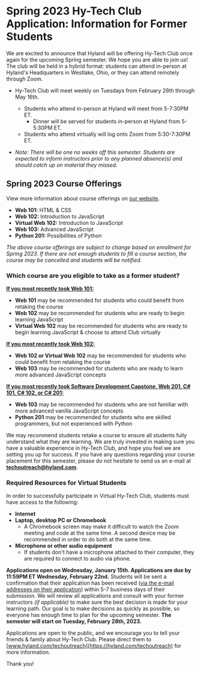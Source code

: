 # Spring 2023 Hy-Tech Club Application: Information for Former Students
We are excited to announce that Hyland will be offering Hy-Tech Club once again for the upcoming Spring semester. We hope you are able to join us! The club will be held in a hybrid format: students can attend in-person at Hyland's Headquarters in Westlake, Ohio, or they can attend remotely through Zoom.

- Hy-Tech Club will meet weekly on Tuesdays from February 28th through May 16th.
  - Students who attend in-person at Hyland will meet from 5-7:30PM ET. 
    - Dinner will be served for students in-person at Hyland from 5-5:30PM ET.
  - Students who attend virtually will log onto Zoom from 5:30-7:30PM ET.
  
- _Note: There will be one no weeks off this semester. Students are expected to inform instructors prior to any planned absence(s) and should catch up on material they missed._

## Spring 2023 Course Offerings
View more information about course offerings on [our website](https://www.hyland.com/en/explore/hy-tech/Tech-outreach-overview/club).

- **Web 101:** HTML & CSS
- **Web 102:** Introduction to JavaScript
- **Virtual Web 102:** Introduction to JavaScript
- **Web 103:** Advanced JavaScript
- **Python 201:** Possibilities of Python

_The above course offerings are subject to change based on enrollment for Spring 2023. If there are not enough students to fill a course section, the course may be cancelled and students will be notified._

### Which course are you eligible to take as a former student?

<ins>**If you most recently took Web 101:**</ins>
- **Web 101** may be recommended for students who could benefit from retaking the course
- **Web 102** may be recommended for students who are ready to begin learning JavaScript
- **Virtual Web 102** may be recommended for students who are ready to begin learning JavaScript & choose to attend Club virtually

<ins>**If you most recently took Web 102:**</ins>
- **Web 102 or Virtual Web 102** may be recommended for students who could benefit from retaking the course
- **Web 103** may be recommended for students who are ready to learn more advanced JavaScript concepts

<ins>**If you most recently took Software Development Capstone, Web 201, C# 101, C# 102, or C# 201:**</ins>
- **Web 103** may be recommended for students who are not familiar with more advanced vanilla JavaScript concepts
- **Python 201** may be recommended for students who are skilled programmers, but not experienced with Python

We may recommend students retake a course to ensure all students fully understand what they are learning. We are truly invested in making sure you have a valuable experience in Hy-Tech Club, and hope you feel we are setting you up for success. If you have any questions regarding your course placement for this semester, please do not hesitate to send us an e-mail at **[techoutreach@hyland.com](mailto:techoutreach@hyland.com)**.

### Required Resources for Virtual Students
In order to successfully participate in Virtual Hy-Tech Club, students must have access to the following:

- **Internet**
- **Laptop, desktop PC or Chromebook**
  - A Chromebook screen may make it difficult to watch the Zoom meeting and code at the same time. A second device may be recommended in order to do both at the same time. 
- **Microphone or other audio equipment**
  - If students don't have a microphone attached to their computer, they are required to connect to audio via phone. 

**Applications open on Wednesday, January 15th. Applications are due by 11:59PM ET Wednesday, February 22nd.** Students will be sent a confirmation that their application has been received (<ins>via the e-mail addresses on their application</ins>) within 5-7 business days of their submission. We will review all applications and consult with your former instructors _(if applicable)_ to make sure the best decision is made for your learning path. Our goal is to make decisions as quickly as possible, so everyone has enough time to plan for the upcoming semester. **The semester will start on Tuesday, February 28th, 2023.**

Applications are open to the public, and we encourage you to tell your friends & family about Hy-Tech Club. Please direct them to [www.hyland.com/techoutreach](https://hyland.com/techoutreach) for more information.

Thank you!
